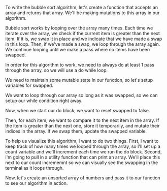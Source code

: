 To write the bubble sort algorithm, let's create a function that accepts an array and returns that array. We'll be making mutations to this array in our algorithm.

Bubble sort works by looping over the array many times. Each time we iterate over the array, we check if the current item is greater than the next item. If it is, we swap it in place and we indicate that we have made a swap in this loop. Then, if we've made a swap, we loop through the array again. We continue looping until we make a pass where no items have been swapped.

In order for this algorithm to work, we need to always do at least 1 pass through the array, so we will use a do while loop.

We need to maintain some mutable state in our function, so let's setup variables for swapped.

We want to loop through our array so long as it was swapped, so we can setup our while condition right away.

Now, when we start our do block, we want to reset swapped to false.

Then, for each item, we want to compare it to the next item in the array. If the item is greater than the next one, store it temporarily, and mutate their indices in the array. If we swap them, update the swapped variable.

To help us visualize this algorithm, I want to do two things. First, I want to keep track of how many times we looped through the array, so I'll set up a count variable and we'll increment each time we run the do block. Second, i'm going to pull in a utility function that can print an array. We'll place this next to our count incrememnt so we can visually see the swapping in the terminal as it loops through.

Now, let's create an unsorted array of numbers and pass it to our function to see our algorithm in action.
